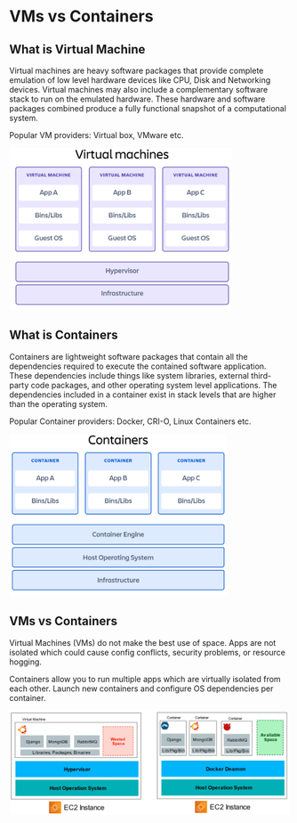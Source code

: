 # VMs vs Containers

## What is Virtual Machine

Virtual machines are heavy software packages that provide complete emulation of low level hardware devices like CPU, Disk and Networking devices. Virtual machines may also include a complementary software stack to run on the emulated hardware. These hardware and software packages combined produce a fully functional snapshot of a computational system.

Popular VM providers: Virtual box, VMware etc.

![Virtual Machine](./assets/vm.png)

## What is Containers

Containers are lightweight software packages that contain all the dependencies required to execute the contained software application. These dependencies include things like system libraries, external third-party code packages, and other operating system level applications. The dependencies included in a container exist in stack levels that are higher than the operating system.

Popular Container providers: Docker, CRI-O, Linux Containers etc.

![Containers](./assets/container.png)

## VMs vs Containers

Virtual Machines (VMs) do not make the best use of space. Apps are not isolated which could cause config conflicts, security problems, or resource hogging.

Containers allow you to run multiple apps which are virtually isolated from each other. Launch new containers and configure OS dependencies per container.

![vms-containers](./assets/vms-vs-containers.png)